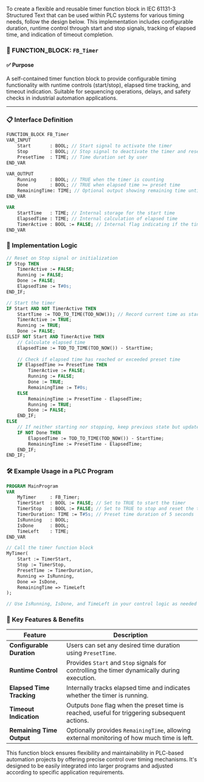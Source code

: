 To create a flexible and reusable timer function block in IEC 61131-3 Structured Text that can be used within PLC systems for various timing needs, follow the design below. This implementation includes configurable duration, runtime control through start and stop signals, tracking of elapsed time, and indication of timeout completion.

### 🧱 FUNCTION_BLOCK: `FB_Timer`

#### ✅ Purpose

A self-contained timer function block to provide configurable timing functionality with runtime controls (start/stop), elapsed time tracking, and timeout indication. Suitable for sequencing operations, delays, and safety checks in industrial automation applications.

---

### 📋 Interface Definition

```pascal
FUNCTION_BLOCK FB_Timer
VAR_INPUT
    Start       : BOOL; // Start signal to activate the timer
    Stop        : BOOL; // Stop signal to deactivate the timer and reset it
    PresetTime  : TIME; // Time duration set by user
END_VAR

VAR_OUTPUT
    Running     : BOOL; // TRUE when the timer is counting
    Done        : BOOL; // TRUE when elapsed time >= preset time
    RemainingTime: TIME; // Optional output showing remaining time until done
END_VAR

VAR
    StartTime   : TIME; // Internal storage for the start time
    ElapsedTime : TIME; // Internal calculation of elapsed time
    TimerActive : BOOL := FALSE; // Internal flag indicating if the timer is active
END_VAR
```

### 🚀 Implementation Logic

```pascal
// Reset on Stop signal or initialization
IF Stop THEN
    TimerActive := FALSE;
    Running := FALSE;
    Done := FALSE;
    ElapsedTime := T#0s;
END_IF;

// Start the timer
IF Start AND NOT TimerActive THEN
    StartTime := TOD_TO_TIME(TOD_NOW()); // Record current time as start time
    TimerActive := TRUE;
    Running := TRUE;
    Done := FALSE;
ELSIF NOT Start AND TimerActive THEN
    // Calculate elapsed time
    ElapsedTime := TOD_TO_TIME(TOD_NOW()) - StartTime;
    
    // Check if elapsed time has reached or exceeded preset time
    IF ElapsedTime >= PresetTime THEN
        TimerActive := FALSE;
        Running := FALSE;
        Done := TRUE;
        RemainingTime := T#0s;
    ELSE
        RemainingTime := PresetTime - ElapsedTime;
        Running := TRUE;
        Done := FALSE;
    END_IF;
ELSE
    // If neither starting nor stopping, keep previous state but update RemainingTime if not done
    IF NOT Done THEN
        ElapsedTime := TOD_TO_TIME(TOD_NOW()) - StartTime;
        RemainingTime := PresetTime - ElapsedTime;
    END_IF;
END_IF;
```

### 🛠 Example Usage in a PLC Program

```pascal
PROGRAM MainProgram
VAR
    MyTimer     : FB_Timer;
    TimerStart  : BOOL := FALSE; // Set to TRUE to start the timer
    TimerStop   : BOOL := FALSE; // Set to TRUE to stop and reset the timer
    TimerDuration: TIME := T#5s; // Preset time duration of 5 seconds
    IsRunning   : BOOL;
    IsDone      : BOOL;
    TimeLeft    : TIME;
END_VAR

// Call the timer function block
MyTimer(
    Start := TimerStart,
    Stop := TimerStop,
    PresetTime := TimerDuration,
    Running => IsRunning,
    Done => IsDone,
    RemainingTime => TimeLeft
);

// Use IsRunning, IsDone, and TimeLeft in your control logic as needed
```

### 📌 Key Features & Benefits

| Feature | Description |
|--------|-------------|
| **Configurable Duration** | Users can set any desired time duration using `PresetTime`. |
| **Runtime Control** | Provides `Start` and `Stop` signals for controlling the timer dynamically during execution. |
| **Elapsed Time Tracking** | Internally tracks elapsed time and indicates whether the timer is running. |
| **Timeout Indication** | Outputs `Done` flag when the preset time is reached, useful for triggering subsequent actions. |
| **Remaining Time Output** | Optionally provides `RemainingTime`, allowing external monitoring of how much time is left. |

This function block ensures flexibility and maintainability in PLC-based automation projects by offering precise control over timing mechanisms. It's designed to be easily integrated into larger programs and adjusted according to specific application requirements.
